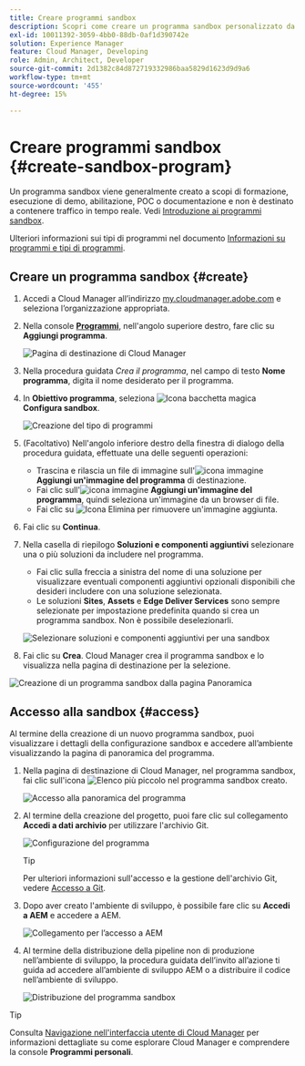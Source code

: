 ```yaml
---
title: Creare programmi sandbox
description: Scopri come creare un programma sandbox personalizzato da usare per formazione, demo, POC o altre finalità non di produzione con Cloud Manager.
exl-id: 10011392-3059-4bb0-88db-0af1d390742e
solution: Experience Manager
feature: Cloud Manager, Developing
role: Admin, Architect, Developer
source-git-commit: 2d1382c84d872719332986baa5829d1623d9d9a6
workflow-type: tm+mt
source-wordcount: '455'
ht-degree: 15%

---
```


# Creare programmi sandbox {#create-sandbox-program}

Un programma sandbox viene generalmente creato a scopi di formazione, esecuzione di demo, abilitazione, POC o documentazione e non è destinato a contenere traffico in tempo reale. Vedi [Introduzione ai programmi sandbox](/help/implementing/cloud-manager/getting-access-to-aem-in-cloud/introduction-sandbox-programs.md).

Ulteriori informazioni sui tipi di programmi nel documento [Informazioni su programmi e tipi di programmi](program-types.md).

## Creare un programma sandbox {#create}

1. Accedi a Cloud Manager all’indirizzo [my.cloudmanager.adobe.com](https://my.cloudmanager.adobe.com/) e seleziona l’organizzazione appropriata.

1. Nella console **[Programmi](/help/implementing/cloud-manager/navigation.md#my-programs)**, nell&#39;angolo superiore destro, fare clic su **Aggiungi programma**.

   ![Pagina di destinazione di Cloud Manager](assets/log-in.png)

1. Nella procedura guidata *Crea il programma*, nel campo di testo **Nome programma**, digita il nome desiderato per il programma.

1. In **Obiettivo programma**, seleziona ![Icona bacchetta magica](https://spectrum.adobe.com/static/icons/workflow_18/Smock_MagicWand_18_N.svg) **Configura sandbox**.

   ![Creazione del tipo di programmi](assets/create-sandbox.png)

1. (Facoltativo) Nell&#39;angolo inferiore destro della finestra di dialogo della procedura guidata, effettuate una delle seguenti operazioni:

   * Trascina e rilascia un file di immagine sull&#39;![icona immagine](https://spectrum.adobe.com/static/icons/workflow_18/Smock_Image_18_N.svg) **Aggiungi un&#39;immagine del programma** di destinazione.
   * Fai clic sull&#39;![icona immagine](https://spectrum.adobe.com/static/icons/workflow_18/Smock_Image_18_N.svg) **Aggiungi un&#39;immagine del programma**, quindi seleziona un&#39;immagine da un browser di file.
   * Fai clic su ![Icona Elimina](https://spectrum.adobe.com/static/icons/workflow_18/Smock_DeleteOutline_18_N.svg) per rimuovere un&#39;immagine aggiunta.

1. Fai clic su **Continua**.

1. Nella casella di riepilogo **Soluzioni e componenti aggiuntivi** selezionare una o più soluzioni da includere nel programma.

   * Fai clic sulla freccia a sinistra del nome di una soluzione per visualizzare eventuali componenti aggiuntivi opzionali disponibili che desideri includere con una soluzione selezionata.
   * Le soluzioni **Sites**, **Assets** e **Edge Deliver Services** sono sempre selezionate per impostazione predefinita quando si crea un programma sandbox. Non è possibile deselezionarli.

   ![Selezionare soluzioni e componenti aggiuntivi per una sandbox](assets/sandbox-solutions-add-ons.png)

1. Fai clic su **Crea**. Cloud Manager crea il programma sandbox e lo visualizza nella pagina di destinazione per la selezione.

![Creazione di un programma sandbox dalla pagina Panoramica](assets/sandbox-setup.png)

## Accesso alla sandbox {#access}

Al termine della creazione di un nuovo programma sandbox, puoi visualizzare i dettagli della configurazione sandbox e accedere all’ambiente visualizzando la pagina di panoramica del programma.

1. Nella pagina di destinazione di Cloud Manager, nel programma sandbox, fai clic sull&#39;icona ![Elenco più piccolo](https://spectrum.adobe.com/static/icons/workflow_18/Smock_More_18_N.svg) nel programma sandbox creato.

   ![Accesso alla panoramica del programma](assets/program-overview-sandbox.png)

1. Al termine della creazione del progetto, puoi fare clic sul collegamento **Accedi a dati archivio** per utilizzare l&#39;archivio Git.

   ![Configurazione del programma](assets/create-program4.png)

   >[!TIP]
   >
   >Per ulteriori informazioni sull&#39;accesso e la gestione dell&#39;archivio Git, vedere [Accesso a Git](/help/implementing/cloud-manager/managing-code/accessing-repos.md).

1. Dopo aver creato l&#39;ambiente di sviluppo, è possibile fare clic su **Accedi a AEM** e accedere a AEM.

   ![Collegamento per l’accesso a AEM](assets/create-program5.png)

1. Al termine della distribuzione della pipeline non di produzione nell’ambiente di sviluppo, la procedura guidata dell’invito all’azione ti guida ad accedere all’ambiente di sviluppo AEM o a distribuire il codice nell’ambiente di sviluppo.

   ![Distribuzione del programma sandbox](assets/create-program-setup-deploy.png)

>[!TIP]
>
>Consulta [Navigazione nell&#39;interfaccia utente di Cloud Manager](/help/implementing/cloud-manager/navigation.md) per informazioni dettagliate su come esplorare Cloud Manager e comprendere la console **Programmi personali**.
